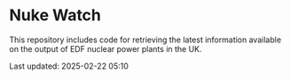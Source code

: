 # Nuke Watch

This repository includes code for retrieving the latest information available on the output of EDF nuclear power plants in the UK.

Last updated: 2025-02-22 05:10